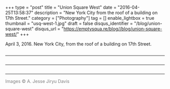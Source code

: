 +++
type = "post"
title = "Union Square West"
date = "2016-04-25T13:58:37"
description = "New York City from the roof of a building on 17th Street."
category = ["Photography"]
tag = []
enable_lightbox = true
thumbnail = "usq-west-1.jpg"
draft = false
disqus_identifier = "/blog/union-square-west"
disqus_url = "https://emptysqua.re/blog//blog/union-square-west/"
+++

<p>April 3, 2016. New York City, from the roof of a building on 17th Street.</p>
<p><img alt="" src="usq-west-1.jpg" /></p>
<hr />
<p><img alt="" src="usq-west-2.jpg" /></p>
<hr />
<p><img alt="" src="usq-west-3.jpg" /></p>
<hr />
<p><span style="color: gray">Images &copy; A. Jesse Jiryu Davis</span></p>

